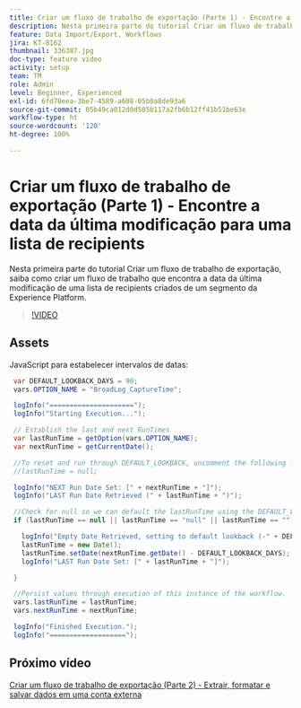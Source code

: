 ```yaml
---
title: Criar um fluxo de trabalho de exportação (Parte 1) - Encontre a data da última modificação para uma lista de recipients
description: Nesta primeira parte do tutorial Criar um fluxo de trabalho de exportação, saiba como criar um fluxo de trabalho que encontra a data da última modificação de uma lista de recipients criados de um segmento da Experience Platform.
feature: Data Import/Export, Workflows
jira: KT-8162
thumbnail: 336387.jpg
doc-type: feature video
activity: setup
team: TM
role: Admin
level: Beginner, Experienced
exl-id: 6fd70eea-3be7-4589-a608-05b0a8de93a6
source-git-commit: 05b49ca012d0d505b117a2fb6b12ff41b51be63e
workflow-type: ht
source-wordcount: '120'
ht-degree: 100%

---
```


# Criar um fluxo de trabalho de exportação (Parte 1) - Encontre a data da última modificação para uma lista de recipients

Nesta primeira parte do tutorial Criar um fluxo de trabalho de exportação, saiba como criar um fluxo de trabalho que encontra a data da última modificação de uma lista de recipients criados de um segmento da Experience Platform.

>[!VIDEO](https://video.tv.adobe.com/v/336387?quality=12&learn=on)

## Assets

JavaScript para estabelecer intervalos de datas:

```java
 var DEFAULT_LOOKBACK_DAYS = 90;
 vars.OPTION_NAME = "BroadLog_CaptureTime";

 logInfo("=====================");
 logInfo("Starting Execution...");

 // Establish the last and next RunTimes
 var lastRunTime = getOption(vars.OPTION_NAME);
 var nextRunTime = getCurrentDate();

 //To reset and run through DEFAULT_LOOKBACK, uncomment the following line.
 //lastRunTime = null;

 logInfo("NEXT Run Date Set: [" + nextRunTime + "]");
 logInfo("LAST Run Date Retrieved (" + lastRunTime + ")");

 //Check for null so we can default the lastRunTime using the DEFAULT_LOOKBACK 
 if (lastRunTime == null || lastRunTime == "null" || lastRunTime == "") {

   logInfo("Empty Date Retrieved, setting to default lookback (-" + DEFAULT_LOOKBACK_DAYS + " days)");
   lastRunTime = new Date();
   lastRunTime.setDate(nextRunTime.getDate() - DEFAULT_LOOKBACK_DAYS);
   logInfo("LAST Run Date Set: [" + lastRunTime + "]");

 } 

 //Persist values through execution of this instance of the workflow.
 vars.lastRunTime = lastRunTime;
 vars.nextRunTime = nextRunTime;

 logInfo("Finished Execution.");
 logInfo("===================");
```

## Próximo vídeo

[Criar um fluxo de trabalho de exportação (Parte 2) - Extrair, formatar e salvar dados em uma conta externa](extract-format-save-data-to-external-account.md)
